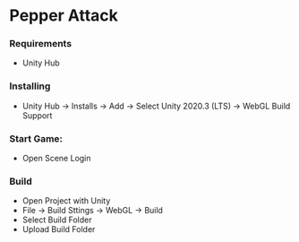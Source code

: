 # Pepper Attack


### Requirements

* Unity Hub 

### Installing

* Unity Hub -> Installs -> Add -> Select Unity 2020.3 (LTS) -> WebGL Build Support

### Start Game:

* Open Scene Login

### Build

* Open Project with Unity 
* File -> Build Sttings -> WebGL -> Build
* Select Build Folder
* Upload Build Folder



